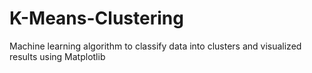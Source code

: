 # K-Means-Clustering
Machine learning algorithm to classify data into clusters and visualized results using Matplotlib
